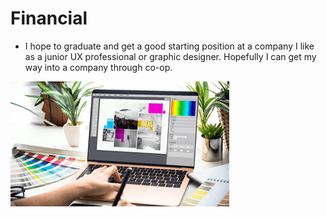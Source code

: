 # Financial
- I hope to graduate and get a good starting position at a company I like as a junior UX professional or graphic designer. Hopefully I can get my way into a company through co-op.

![Alt text](image-3.png)